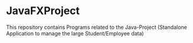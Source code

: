 # JavaFXProject
This repository contains Programs related to the Java-Project (Standalone Application to manage the large Student/Employee data)
